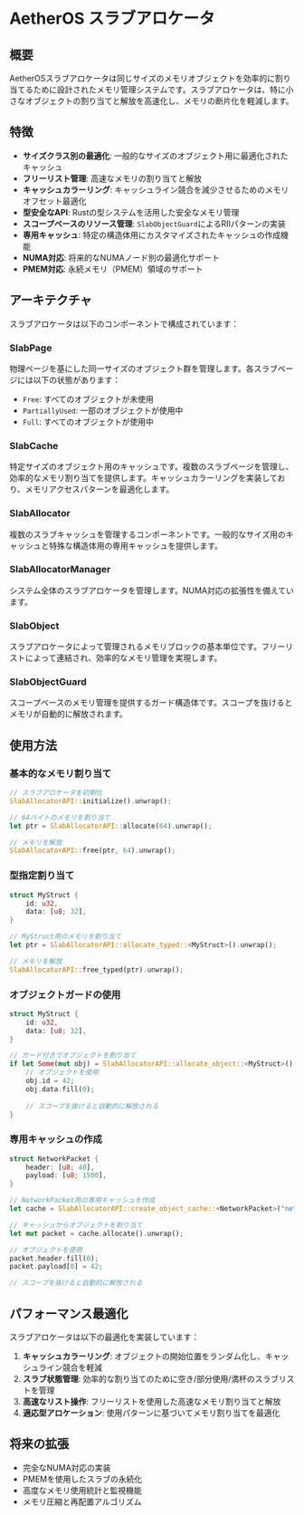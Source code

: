 # AetherOS スラブアロケータ

## 概要

AetherOSスラブアロケータは同じサイズのメモリオブジェクトを効率的に割り当てるために設計されたメモリ管理システムです。スラブアロケータは、特に小さなオブジェクトの割り当てと解放を高速化し、メモリの断片化を軽減します。

## 特徴

- **サイズクラス別の最適化**: 一般的なサイズのオブジェクト用に最適化されたキャッシュ
- **フリーリスト管理**: 高速なメモリの割り当てと解放
- **キャッシュカラーリング**: キャッシュライン競合を減少させるためのメモリオフセット最適化
- **型安全なAPI**: Rustの型システムを活用した安全なメモリ管理
- **スコープベースのリソース管理**: `SlabObjectGuard`によるRIIパターンの実装
- **専用キャッシュ**: 特定の構造体用にカスタマイズされたキャッシュの作成機能
- **NUMA対応**: 将来的なNUMAノード別の最適化サポート
- **PMEM対応**: 永続メモリ（PMEM）領域のサポート

## アーキテクチャ

スラブアロケータは以下のコンポーネントで構成されています：

### SlabPage

物理ページを基にした同一サイズのオブジェクト群を管理します。各スラブページには以下の状態があります：

- `Free`: すべてのオブジェクトが未使用
- `PartiallyUsed`: 一部のオブジェクトが使用中
- `Full`: すべてのオブジェクトが使用中

### SlabCache

特定サイズのオブジェクト用のキャッシュです。複数のスラブページを管理し、効率的なメモリ割り当てを提供します。キャッシュカラーリングを実装しており、メモリアクセスパターンを最適化します。

### SlabAllocator

複数のスラブキャッシュを管理するコンポーネントです。一般的なサイズ用のキャッシュと特殊な構造体用の専用キャッシュを提供します。

### SlabAllocatorManager

システム全体のスラブアロケータを管理します。NUMA対応の拡張性を備えています。

### SlabObject

スラブアロケータによって管理されるメモリブロックの基本単位です。フリーリストによって連結され、効率的なメモリ管理を実現します。

### SlabObjectGuard

スコープベースのメモリ管理を提供するガード構造体です。スコープを抜けるとメモリが自動的に解放されます。

## 使用方法

### 基本的なメモリ割り当て

```rust
// スラブアロケータを初期化
SlabAllocatorAPI::initialize().unwrap();

// 64バイトのメモリを割り当て
let ptr = SlabAllocatorAPI::allocate(64).unwrap();

// メモリを解放
SlabAllocatorAPI::free(ptr, 64).unwrap();
```

### 型指定割り当て

```rust
struct MyStruct {
    id: u32,
    data: [u8; 32],
}

// MyStruct用のメモリを割り当て
let ptr = SlabAllocatorAPI::allocate_typed::<MyStruct>().unwrap();

// メモリを解放
SlabAllocatorAPI::free_typed(ptr).unwrap();
```

### オブジェクトガードの使用

```rust
struct MyStruct {
    id: u32,
    data: [u8; 32],
}

// ガード付きでオブジェクトを割り当て
if let Some(mut obj) = SlabAllocatorAPI::allocate_object::<MyStruct>() {
    // オブジェクトを使用
    obj.id = 42;
    obj.data.fill(0);
    
    // スコープを抜けると自動的に解放される
}
```

### 専用キャッシュの作成

```rust
struct NetworkPacket {
    header: [u8; 40],
    payload: [u8; 1500],
}

// NetworkPacket用の専用キャッシュを作成
let cache = SlabAllocatorAPI::create_object_cache::<NetworkPacket>("net-packet").unwrap();

// キャッシュからオブジェクトを割り当て
let mut packet = cache.allocate().unwrap();

// オブジェクトを使用
packet.header.fill(0);
packet.payload[0] = 42;

// スコープを抜けると自動的に解放される
```

## パフォーマンス最適化

スラブアロケータは以下の最適化を実装しています：

1. **キャッシュカラーリング**: オブジェクトの開始位置をランダム化し、キャッシュライン競合を軽減
2. **スラブ状態管理**: 効率的な割り当てのために空き/部分使用/満杯のスラブリストを管理
3. **高速なリスト操作**: フリーリストを使用した高速なメモリ割り当てと解放
4. **適応型アロケーション**: 使用パターンに基づいてメモリ割り当てを最適化

## 将来の拡張

- 完全なNUMA対応の実装
- PMEMを使用したスラブの永続化
- 高度なメモリ使用統計と監視機能
- メモリ圧縮と再配置アルゴリズム 